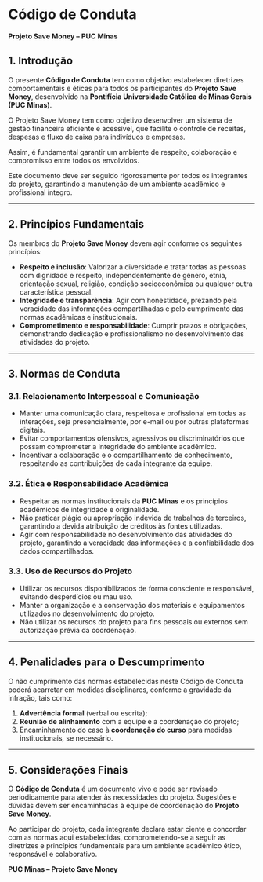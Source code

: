 # **Código de Conduta**  
**Projeto Save Money – PUC Minas**  

## **1. Introdução**  

O presente **Código de Conduta** tem como objetivo estabelecer diretrizes comportamentais e éticas para todos os participantes do **Projeto Save Money**, desenvolvido na **Pontifícia Universidade Católica de Minas Gerais (PUC Minas)**.  

O Projeto Save Money tem como objetivo desenvolver um sistema de gestão financeira eficiente e acessível, que facilite o controle de receitas, despesas e fluxo de caixa para indivíduos e empresas.

Assim, é fundamental garantir um ambiente de respeito, colaboração e compromisso entre todos os envolvidos.  

Este documento deve ser seguido rigorosamente por todos os integrantes do projeto, garantindo a manutenção de um ambiente acadêmico e profissional íntegro.  

---  

## **2. Princípios Fundamentais**  

Os membros do **Projeto Save Money** devem agir conforme os seguintes princípios:  

- **Respeito e inclusão**: Valorizar a diversidade e tratar todas as pessoas com dignidade e respeito, independentemente de gênero, etnia, orientação sexual, religião, condição socioeconômica ou qualquer outra característica pessoal.  
- **Integridade e transparência**: Agir com honestidade, prezando pela veracidade das informações compartilhadas e pelo cumprimento das normas acadêmicas e institucionais.  
- **Comprometimento e responsabilidade**: Cumprir prazos e obrigações, demonstrando dedicação e profissionalismo no desenvolvimento das atividades do projeto.  

---  

## **3. Normas de Conduta**  

### **3.1. Relacionamento Interpessoal e Comunicação**  
- Manter uma comunicação clara, respeitosa e profissional em todas as interações, seja presencialmente, por e-mail ou por outras plataformas digitais.  
- Evitar comportamentos ofensivos, agressivos ou discriminatórios que possam comprometer a integridade do ambiente acadêmico.  
- Incentivar a colaboração e o compartilhamento de conhecimento, respeitando as contribuições de cada integrante da equipe.  

### **3.2. Ética e Responsabilidade Acadêmica**  
- Respeitar as normas institucionais da **PUC Minas** e os princípios acadêmicos de integridade e originalidade.  
- Não praticar plágio ou apropriação indevida de trabalhos de terceiros, garantindo a devida atribuição de créditos às fontes utilizadas.  
- Agir com responsabilidade no desenvolvimento das atividades do projeto, garantindo a veracidade das informações e a confiabilidade dos dados compartilhados.  

### **3.3. Uso de Recursos do Projeto**  
- Utilizar os recursos disponibilizados de forma consciente e responsável, evitando desperdícios ou mau uso.  
- Manter a organização e a conservação dos materiais e equipamentos utilizados no desenvolvimento do projeto.  
- Não utilizar os recursos do projeto para fins pessoais ou externos sem autorização prévia da coordenação.  

---  

## **4. Penalidades para o Descumprimento**  

O não cumprimento das normas estabelecidas neste Código de Conduta poderá acarretar em medidas disciplinares, conforme a gravidade da infração, tais como:  

1. **Advertência formal** (verbal ou escrita);  
2. **Reunião de alinhamento** com a equipe e a coordenação do projeto;  
3. Encaminhamento do caso à **coordenação do curso** para medidas institucionais, se necessário.  

---  

## **5. Considerações Finais**  

O **Código de Conduta** é um documento vivo e pode ser revisado periodicamente para atender às necessidades do projeto. Sugestões e dúvidas devem ser encaminhadas à equipe de coordenação do **Projeto Save Money**.  

Ao participar do projeto, cada integrante declara estar ciente e concordar com as normas aqui estabelecidas, comprometendo-se a seguir as diretrizes e princípios fundamentais para um ambiente acadêmico ético, responsável e colaborativo.  

**PUC Minas – Projeto Save Money**  